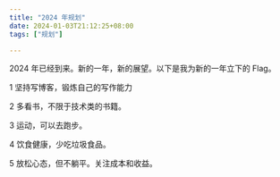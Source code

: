 ```yaml
---
title: "2024 年规划"
date: 2024-01-03T21:12:25+08:00
tags: ["规划"]

---
```



2024 年已经到来。新的一年，新的展望。以下是我为新的一年立下的 Flag。

1 坚持写博客，锻炼自己的写作能力

2 多看书，不限于技术类的书籍。

3 运动，可以去跑步。

4 饮食健康，少吃垃圾食品。

5 放松心态，但不躺平。关注成本和收益。
